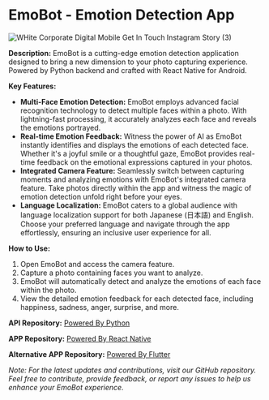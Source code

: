 # EmoBot - Emotion Detection App

![WHite Corporate Digital Mobile Get In Touch Instagram Story (3)](https://github.com/DevWaiYanLinn/emobot/assets/134668458/27d9a82d-524b-463c-9104-c4a5a8196b67)

**Description:**
EmoBot is a cutting-edge emotion detection application designed to bring a new dimension to your photo capturing experience. Powered by Python backend and crafted with React Native for Android.

**Key Features:**

- **Multi-Face Emotion Detection:** EmoBot employs advanced facial recognition technology to detect multiple faces within a photo. With lightning-fast processing, it accurately analyzes each face and reveals the emotions portrayed.
- **Real-time Emotion Feedback:** Witness the power of AI as EmoBot instantly identifies and displays the emotions of each detected face. Whether it's a joyful smile or a thoughtful gaze, EmoBot provides real-time feedback on the emotional expressions captured in your photos.
- **Integrated Camera Feature:** Seamlessly switch between capturing moments and analyzing emotions with EmoBot's integrated camera feature. Take photos directly within the app and witness the magic of emotion detection unfold right before your eyes.
- **Language Localization:** EmoBot caters to a global audience with language localization support for both Japanese (日本語) and English. Choose your preferred language and navigate through the app effortlessly, ensuring an inclusive user experience for all.

**How to Use:**

1. Open EmoBot and access the camera feature.
2. Capture a photo containing faces you want to analyze.
3. EmoBot will automatically detect and analyze the emotions of each face within the photo.
4. View the detailed emotion feedback for each detected face, including happiness, sadness, anger, surprise, and more.

**API Repository:** [Powered By Python](https://github.com/DevWaiYanLinn/face-expression-api)

**APP Repository:** [Powered By React Native](https://github.com/DevWaiYanLinn/emobot)

**Alternative APP Repository:** [Powered By Flutter](https://github.com/DevWaiYanLinn/emo-bot-flutter-version)

_Note: For the latest updates and contributions, visit our GitHub repository. Feel free to contribute, provide feedback, or report any issues to help us enhance your EmoBot experience._
